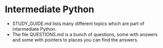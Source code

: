 # Intermediate Python

- STUDY_GUIDE.md lists many different topics which are part of intermediate Python.
- The file QUESTIONS.md is a bunch of questions, some with answers and some with pointers to places you can find the answers.

